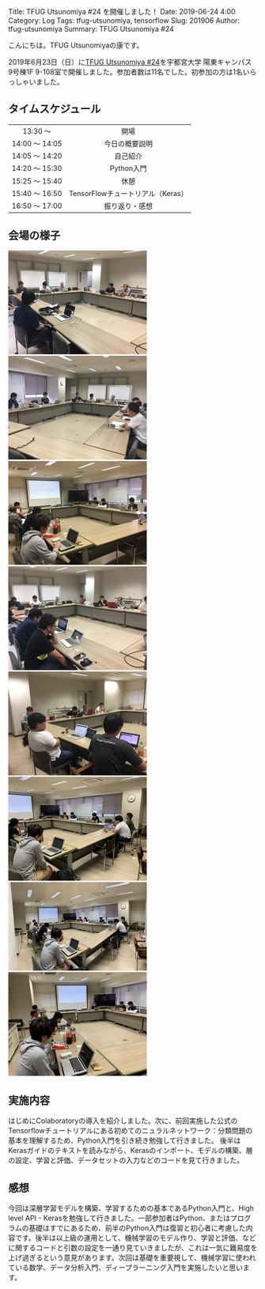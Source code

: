 Title: TFUG Utsunomiya #24 を開催しました！
Date: 2019-06-24 4:00
Category: Log
Tags: tfug-utsunomiya, tensorflow
Slug: 201906
Author: tfug-utsunomiya
Summary: TFUG Utsunomiya #24 

こんにちは。TFUG Utsunomiyaの康です。

2019年6月23日（日）に[TFUG Utsunomiya #24](https://tfug-utsunomiya.connpass.com/event/132149/)を宇都宮大学 陽東キャンパス 9号棟1F 9-108室で開催しました。参加者数は11名でした。初参加の方は1名いらっしゃいました。

## タイムスケジュール

|||
|:-:|:-:|
|13:30 〜 |開場|
|14:00 〜 14:05|今日の概要説明|
|14:05 〜 14:20|自己紹介|
|14:20 〜 15:30|Python入門|
|15:25 〜 15:40|休憩|
|15:40 〜 16:50|TensorFlowチュートリアル（Keras）|
|16:50 〜 17:00|振り返り・感想|

## 会場の様子

![](/images/2019-06-23-00.jpg) ![](/images/2019-06-23-01.jpg) ![](/images/2019-06-23-02.jpg) ![](/images/2019-06-23-03.jpg) ![](/images/2019-06-23-04.jpg) ![](/images/2019-06-23-05.jpg) ![](/images/2019-06-23-06.jpg) ![](/images/2019-06-23-07.jpg) 

## 実施内容

はじめにColaboratoryの導入を紹介しました。次に、前回実施した公式のTensorflowチュートリアルにある初めてのニュラルネットワーク：分類問題の基本を理解するため、Python入門を引き続き勉強して行きました。
後半はKerasガイドのテキストを読みながら、Kerasのインポート、モデルの構築、層の設定、学習と評価、データセットの入力などのコードを見て行きました。


## 感想

今回は深層学習モデルを構築、学習するための基本であるPython入門と、High level API - Kerasを勉強して行きました。一部参加者はPython、またはプログラムの基礎はすでにあるため、前半のPython入門は復習と初心者に考慮した内容です。後半は以上級の運用として、機械学習のモデル作り、学習と評価、などに関するコードと引数の設定を一通り見ていきましたが、これは一気に難易度を上げ過ぎるという意見があります。次回は基礎を重要視して、機械学習に使われている数学、データ分析入門、ディープラーニング入門を実施したいと思います。


